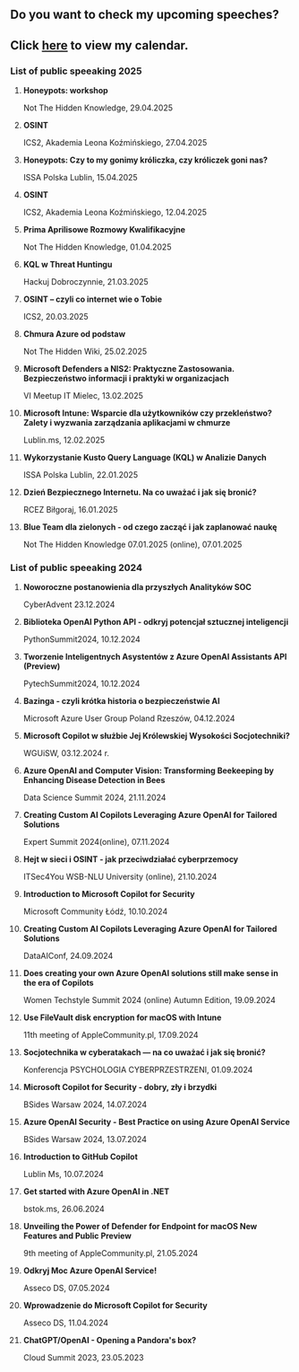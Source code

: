 ## Do you want to check my upcoming speeches? 

## Click [here](https://zalnet.pl/pl/wystapienia/) to view my calendar.


### List of public speeaking 2025
1.	**Honeypots: workshop**

    Not The Hidden Knowledge, 29.04.2025
2.	**OSINT**

    ICS2, Akademia Leona Koźmińskiego, 27.04.2025
3.	**Honeypots: Czy to my gonimy króliczka, czy króliczek goni nas?**

    ISSA Polska Lublin, 15.04.2025
4.	**OSINT**

    ICS2, Akademia Leona Koźmińskiego, 12.04.2025
5.	**Prima Aprilisowe Rozmowy Kwalifikacyjne**

    Not The Hidden Knowledge, 01.04.2025
6.	**KQL w Threat Huntingu**

    Hackuj Dobroczynnie, 21.03.2025
7.	**OSINT – czyli co internet wie o Tobie**

    ICS2, 20.03.2025
8.	**Chmura Azure od podstaw**

    Not The Hidden Wiki, 25.02.2025
9.	**Microsoft Defenders a NIS2: Praktyczne Zastosowania. Bezpieczeństwo informacji i praktyki w organizacjach**

    VI Meetup IT Mielec, 13.02.2025
10.	**Microsoft Intune: Wsparcie dla użytkowników czy przekleństwo? Zalety i wyzwania zarządzania aplikacjami w chmurze**

    Lublin.ms, 12.02.2025
11.	**Wykorzystanie Kusto Query Language (KQL) w Analizie Danych**
    
    ISSA Polska Lublin, 22.01.2025
12.	**Dzień Bezpiecznego Internetu. Na co uważać i jak się bronić?**
    
    RCEZ Biłgoraj, 16.01.2025
13.	**Blue Team dla zielonych - od czego zacząć i jak zaplanować naukę**
    
    Not The Hidden Knowledge 07.01.2025 (online), 07.01.2025

### List of public speeaking 2024
1.	**Noworoczne postanowienia dla przyszłych Analityków SOC**

    CyberAdvent 23.12.2024
2.	**Biblioteka OpenAI Python API - odkryj potencjał sztucznej inteligencji**

    PythonSummit2024, 10.12.2024
3.	**Tworzenie Inteligentnych Asystentów z Azure OpenAI Assistants API (Preview)**
    
    PytechSummit2024, 10.12.2024
4.	**Bazinga - czyli krótka historia o bezpieczeństwie AI**

    Microsoft Azure User Group Poland Rzeszów, 04.12.2024
5.	**Microsoft Copilot w służbie Jej Królewskiej Wysokości Socjotechniki?**
   
    WGUiSW, 03.12.2024 r.
7.	**Azure OpenAI and Computer Vision: Transforming Beekeeping by Enhancing Disease Detection in Bees**
    
    Data Science Summit 2024, 21.11.2024
8.	**Creating Custom AI Copilots Leveraging Azure OpenAI for Tailored Solutions**

    Expert Summit 2024(online), 07.11.2024
9.	**Hejt w sieci i OSINT - jak przeciwdziałać cyberprzemocy**

    ITSec4You WSB-NLU University (online), 21.10.2024
10.	**Introduction to Microsoft Copilot for Security**
    
    Microsoft Community Łódź, 10.10.2024
11.	**Creating Custom AI Copilots Leveraging Azure OpenAI for Tailored Solutions**

    DataAIConf, 24.09.2024
12.	**Does creating your own Azure OpenAI solutions still make sense in the era of Copilots**
    
    Women Techstyle Summit 2024 (online) Autumn Edition, 19.09.2024
14.	**Use FileVault disk encryption for macOS with Intune**
    
    11th meeting of AppleCommunity.pl, 17.09.2024
15.	**Socjotechnika w cyberatakach — na co uważać i jak się bronić?**
    
    Konferencja PSYCHOLOGIA CYBERPRZESTRZENI, 01.09.2024
16.	**Microsoft Copilot for Security - dobry, zły i brzydki**
    
    BSides Warsaw 2024, 14.07.2024
17.	**Azure OpenAI Security - Best Practice on using Azure OpenAI Service**

   	BSides Warsaw 2024, 13.07.2024
19.	**Introduction to GitHub Copilot**
    
    Lublin Ms, 10.07.2024
20.	**Get started with Azure OpenAI in .NET**
    
    bstok.ms, 26.06.2024
21.	**Unveiling the Power of Defender for Endpoint for macOS New Features and Public Preview**
    
    9th meeting of AppleCommunity.pl, 21.05.2024
22.	**Odkryj Moc Azure OpenAI Service!**
    
    Asseco DS, 07.05.2024
23.	**Wprowadzenie do Microsoft Copilot for Security**
    
    Asseco DS, 11.04.2024
24.	**ChatGPT/OpenAI - Opening a Pandora's box?**
    
    Cloud Summit 2023, 23.05.2023

